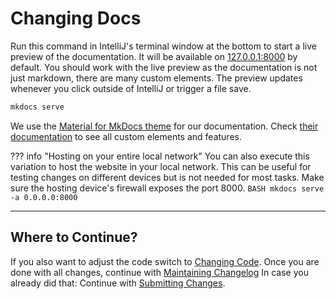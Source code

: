 # Changing Docs
Run this command in IntelliJ's terminal window at the bottom to start a live preview of the documentation.
It will be available on [127.0.0.1:8000](http://127.0.0.1:8000/) by default.
You should work with the live preview as the documentation is not just markdown, there are many custom elements.
The preview updates whenever you click outside of IntelliJ or trigger a file save.

```bash 
mkdocs serve
```

We use the [Material for MkDocs theme](https://squidfunk.github.io/mkdocs-material/) for our documentation.
Check [their documentation](https://squidfunk.github.io/mkdocs-material/) to see all custom elements and features.

??? info "Hosting on your entire local network"
    You can also execute this variation to host the website in your local network.
    This can be useful for testing changes on different devices but is not needed for most tasks.
    Make sure the hosting device's firewall exposes the port 8000.
    ```BASH
    mkdocs serve -a 0.0.0.0:8000
    ```




---
## Where to Continue?
If you also want to adjust the code switch to [Changing Code](../Code/index.md).
Once you are done with all changes, continue with [Maintaining Changelog](../Maintaining-Changelog.md)
In case you already did that: Continue with [Submitting Changes](../Submitting-Changes.md).  
